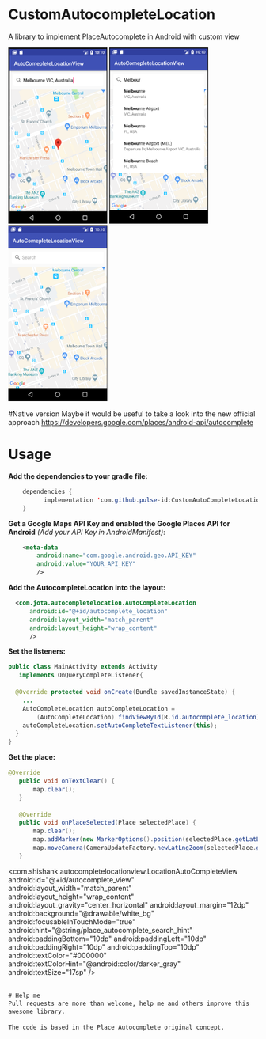 # CustomAutocompleteLocation
A library to implement PlaceAutocomplete in Android with custom view

<img src="images/image1.png" width="200px" height="356px" />
<img src="images/image2.png" width="200px" height="356px" />
<img src="images/image3.png" width="200px" height="356px" />

#Native version
Maybe it would be useful to take a look into the new official approach
https://developers.google.com/places/android-api/autocomplete

# Usage
**Add the dependencies to your gradle file:**
```java
	dependencies {
    	  implementation 'com.github.pulse-id:CustomAutoCompleteLocation:-SNAPSHOT'
	}
```
**Get a Google Maps API Key and enabled the Google Places API for Android** *(Add your API Key in AndroidManifest)*:

```xml
    <meta-data
        android:name="com.google.android.geo.API_KEY"
        android:value="YOUR_API_KEY"
        />
```
**Add the AutocompleteLocation into the layout:**
```xml
  <com.jota.autocompletelocation.AutoCompleteLocation
      android:id="@+id/autocomplete_location"
      android:layout_width="match_parent"
      android:layout_height="wrap_content"
      />
```
**Set the listeners:**
```java
public class MainActivity extends Activity
   implements OnQueryCompleteListener{

  @Override protected void onCreate(Bundle savedInstanceState) {
    ...
    AutoCompleteLocation autoCompleteLocation =
        (AutoCompleteLocation) findViewById(R.id.autocomplete_location);
    autoCompleteLocation.setAutoCompleteTextListener(this);
  }
}
```
**Get the place:**
```java
@Override
   public void onTextClear() {
       map.clear();
   }

   @Override
   public void onPlaceSelected(Place selectedPlace) {
       map.clear();
       map.addMarker(new MarkerOptions().position(selectedPlace.getLatLng()));
       map.moveCamera(CameraUpdateFactory.newLatLngZoom(selectedPlace.getLatLng(), 16));
   }
```

  <com.shishank.autocompletelocationview.LocationAutoCompleteView
      android:id="@+id/autocomplete_view"
      android:layout_width="match_parent"
      android:layout_height="wrap_content"
      android:layout_gravity="center_horizontal"
      android:layout_margin="12dp"
      android:background="@drawable/white_bg"
      android:focusableInTouchMode="true"
      android:hint="@string/place_autocomplete_search_hint"
      android:paddingBottom="10dp"
      android:paddingLeft="10dp"
      android:paddingRight="10dp"
      android:paddingTop="10dp"
      android:textColor="#000000"
      android:textColorHint="@android:color/darker_gray"
      android:textSize="17sp" />
```

# Help me
Pull requests are more than welcome, help me and others improve this awesome library.

The code is based in the Place Autocomplete original concept.

